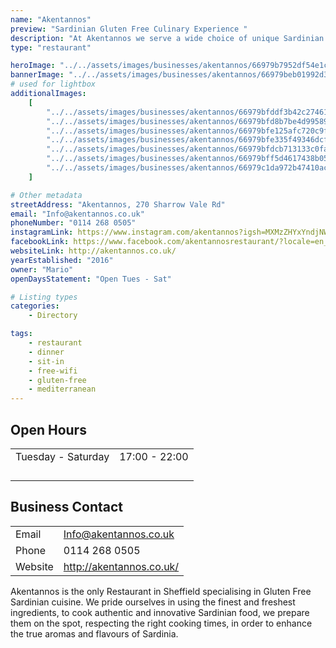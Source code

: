 ```yaml
---
name: "Akentannos"
preview: "Sardinian Gluten Free Culinary Experience "
description: "At Akentannos we serve a wide choice of unique Sardinian culinary dishes, capable of satisfying even the most demanding palates."
type: "restaurant"

heroImage: "../../assets/images/businesses/akentannos/66979b7952df54e1c048a622_Akentannos-Thumb.jpg"
bannerImage: "../../assets/images/businesses/akentannos/66979beb01992d31e257f5d0_laura-lugaresi-4o2gxfuD5BU-unsplash.jpg"
# used for lightbox
additionalImages:
    [
        "../../assets/images/businesses/akentannos/66979bfddf3b42c27461ee04_IMG_4257---Akentannos-Restaurant.jpeg",
        "../../assets/images/businesses/akentannos/66979bfd8b7be4d995890a8b_IMG_4258---Akentannos-Restaurant.jpeg",
        "../../assets/images/businesses/akentannos/66979bfe125afc720c9fa80d_IMG_4259---Akentannos-Restaurant.jpeg",
        "../../assets/images/businesses/akentannos/66979bfe335f49346dcf47e0_IMG_4260---Akentannos-Restaurant.jpeg",
        "../../assets/images/businesses/akentannos/66979bfdcb713133c0faeedf_IMG_4261---Akentannos-Restaurant.jpeg",
        "../../assets/images/businesses/akentannos/66979bff5d4617438b05aa31_Screenshot-2024-07-17-at-11.19.57.png",
        "../../assets/images/businesses/akentannos/66979c1da972b47410accd54_Screenshot-2024-07-17-at-11.19.11.png",
    ]

# Other metadata
streetAddress: "Akentannos, 270 Sharrow Vale Rd"
email: "Info@akentannos.co.uk"
phoneNumber: "0114 268 0505"
instagramLink: https://www.instagram.com/akentannos?igsh=MXMzZHYxYndjNW1yMw%3D%3D&utm_source=qr
facebookLink: https://www.facebook.com/akentannosrestaurant/?locale=en_GB
websiteLink: http://akentannos.co.uk/
yearEstablished: "2016"
owner: "Mario"
openDaysStatement: "Open Tues - Sat"

# Listing types
categories:
    - Directory

tags:
    - restaurant
    - dinner
    - sit-in
    - free-wifi
    - gluten-free
    - mediterranean
---
```


## Open Hours

|                    |               |
| ------------------ | ------------- |
| Tuesday - Saturday | 17:00 - 22:00 |
|                    |               |
|                    |               |
|                    |               |
|                    |               |

## Business Contact

|         |                          |
| ------- | ------------------------ |
| Email   | Info@akentannos.co.uk    |
| Phone   | 0114 268 0505            |
| Website | http://akentannos.co.uk/ |

Akentannos is the only Restaurant in Sheffield specialising in Gluten Free Sardinian cuisine.
We pride ourselves in using the finest and freshest ingredients, to cook authentic and innovative Sardinian food, we prepare them on the spot, respecting the right cooking times, in order to enhance the true aromas and flavours of Sardinia.
